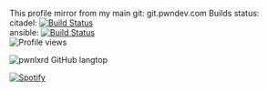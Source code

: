 This profile mirror from my main git: git.pwndev.com
Builds status:  
citadel: [![Build Status](https://drone.pwndev.com/api/badges/pwnlxrd/Citadel/status.svg)](https://drone.pwndev.com/pwnlxrd/Citadel)  
ansible: [![Build Status](https://drone.pwndev.com/api/badges/Pantheon/ansible/status.svg)](https://drone.pwndev.com/Pantheon/ansible)  
![Profile views](https://gpvc.arturio.dev/pwnlxrd)  

<!-- ![pwnlxrd GitHub contributions](https://github-readme-streak-stats.herokuapp.com/?user=pwnlxrd&theme=react&border=61dafb&hide_border=true)

![pwnlxrd GitHub stats](https://github-readme-stats.vercel.app/api?username=pwnlxrd&show_icons=true&theme=react&border_color=61dafb&hide_border=true) -->

![pwnlxrd GitHub langtop](https://github-readme-stats.vercel.app/api/top-langs/?username=pwnlxrd&hide=c%23,powershell,Mathematica,Ruby,Objective-C,Objective-C%2b%2b,Cuda&title_color=61dafb&text_color=ffffff&icon_color=61dafb&bg_color=20232a&langs_count=8&layout=compact&border_color=61dafb&hide_border=true)


[![Spotify](https://pwnlxrd.vercel.app/api/spotify)](https://open.spotify.com/user/lxrd)